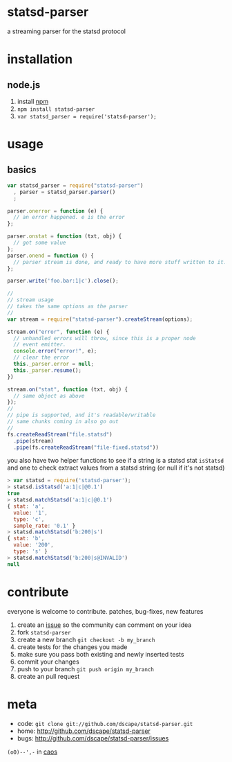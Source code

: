 # statsd-parser

a streaming parser for the statsd protocol

# installation

## node.js

1. install [npm]
2. `npm install statsd-parser`
3. `var statsd_parser = require('statsd-parser');`

# usage

## basics

``` js
var statsd_parser = require("statsd-parser")
  , parser = statsd_parser.parser()
  ;

parser.onerror = function (e) {
  // an error happened. e is the error
};

parser.onstat = function (txt, obj) {
  // got some value
};
parser.onend = function () {
  // parser stream is done, and ready to have more stuff written to it.
};

parser.write('foo.bar:1|c').close();
```

``` js
//
// stream usage
// takes the same options as the parser
//
var stream = require("statsd-parser").createStream(options);

stream.on("error", function (e) {
  // unhandled errors will throw, since this is a proper node
  // event emitter.
  console.error("error!", e);
  // clear the error
  this._parser.error = null;
  this._parser.resume();
})

stream.on("stat", function (txt, obj) {
  // same object as above
});
//
// pipe is supported, and it's readable/writable
// same chunks coming in also go out
//
fs.createReadStream("file.statsd")
  .pipe(stream)
  .pipe(fs.createReadStream("file-fixed.statsd"))
```

you also have two helper functions to see if a string is a statsd stat `isStatsd` and one to check extract values from a statsd string (or null if it's not statsd)

``` js
> var statsd = require('statsd-parser');
> statsd.isStatsd('a:1|c|@0.1')
true
> statsd.matchStatsd('a:1|c|@0.1')
{ stat: 'a',
  value: '1',
  type: 'c',
  sample_rate: '0.1' }
> statsd.matchStatsd('b:200|s')
{ stat: 'b',
  value: '200',
  type: 's' }
> statsd.matchStatsd('b:200|s@INVALID')
null
```

# contribute

everyone is welcome to contribute. patches, bug-fixes, new features

1. create an [issue][issues] so the community can comment on your idea
2. fork `statsd-parser`
3. create a new branch `git checkout -b my_branch`
4. create tests for the changes you made
5. make sure you pass both existing and newly inserted tests
6. commit your changes
7. push to your branch `git push origin my_branch`
8. create an pull request

# meta

* code: `git clone git://github.com/dscape/statsd-parser.git`
* home: <http://github.com/dscape/statsd-parser>
* bugs: <http://github.com/dscape/statsd-parser/issues>

`(oO)--',-` in [caos]

[npm]: http://npmjs.org
[issues]: http://github.com/dscape/statsd-parser/issues
[caos]: http://caos.di.uminho.pt/